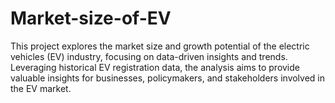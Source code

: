 # Market-size-of-EV
This project explores the market size and growth potential of the electric vehicles (EV) industry, focusing on data-driven insights and trends. Leveraging historical EV registration data, the analysis aims to provide valuable insights for businesses, policymakers, and stakeholders involved in the EV market.
